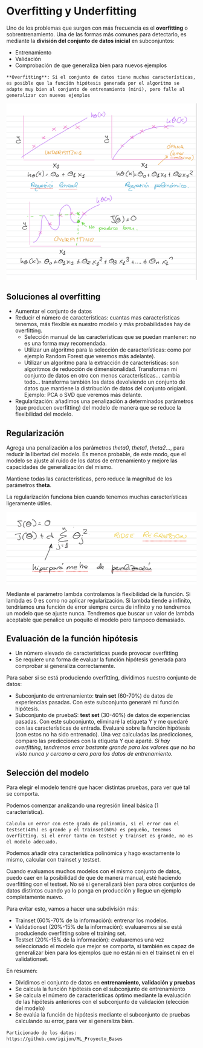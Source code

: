 # Overfitting y Underfitting

Uno de los problemas que surgen con más frecuencia es el **overfitting** o sobrentrenamiento. Una de las formas más comunes para detectarlo, es mediante la **división del conjunto de datos inicial** en subconjuntos:
- Entrenamiento
- Validación
- Comprobación de que generaliza bien para  nuevos ejemplos

```{note}
**Overfitting**: Si el conjunto de datos tiene muchas características, es posible que la función hipótesis generada por el algoritmo se adapte muy bien al conjunto de entrenamiento (mini), pero falle al generalizar con nuevos ejemplos
```
![alt text](image-3.png)

## Soluciones al overfitting
- Aumentar el conjunto de datos
- Reducir el número de características: cuantas mas características tenemos, más flexible es nuestro modelo y más probabilidades hay de overfitting.
  - Selección manual de las características que se puedan mantener: no es una forma muy recomendada. 
  - Utilizar un algoritmo para la selección de características: como por ejemplo Random Forest que veremos más adelante).
  - Utilizar un algoritmo para la extracción de características: son algoritmos de reducción de dimensionalidad. Transforman mi conjunto de datos en otro con menos características... cambia todo... transforma también los datos devolviendo un conjunto de datos que mantiene la distribución de datos del conjunto origianl. Ejemplo: PCA o SVD que veremos más delante.
- Regularización: añadimos una penalización a determinados parámetros (que producen overfitting) del modelo de manera que se reduce la flexibilidad del modelo.
  
## Regularización

Agrega una penalización a los parámetros *theta0*, *theta1*, *theta2*..., para reducir la libertad del modelo. Es menos probable, de este modo, que el modelo se ajuste al ruido de los datos de entrenamiento y mejore las capacidades de generalización del mismo.

Mantiene todas las características, pero reduce la magnitud de los parámetros **theta**.

La regularización funciona bien cuando tenemos muchas características ligeramente útiles.

![alt text](image-4.png)

Mediante el parámetro lambda controlamos la flexibilidad de la función. Si lambda es 0 es como no aplicar regularización.
Si lambda tiende a infinito, tendríamos una función de error siempre cerca de infinito y no tendremos un modelo que se ajuste nunca.
Tendremos que buscar un valor de lambda aceptable que penalice un poquito el modelo pero tampoco demasiado.

## Evaluación de la función hipótesis

- Un número elevado de características puede provocar overfitting
- Se requiere una forma de evaluar la función hipótesis generada para comprobar si generaliza correctamente.

Para saber si se está produciendo overfitting, dividimos nuestro conjunto de datos:
- Subconjunto de entrenamiento: **train set** (60-70%) de datos de experiencias pasadas. Con este subconjunto generaré mi función hipótesis.
- Subconjunto de pruebaS: **test set** (30-40%) de datos de experiencias pasadas. Con este subconjunto, eliminaré la etiqueta Y y me quedaré con las características de entrada. Evaluaré sobre la función hipótesis (con estos no ha sido entrenado). Una vez calculadas las predicciones, comparo las predicciones con la etiqueta Y que aparté. *Si hay overfitting, tendremos error bastante grande para los valores que no ha visto nunca y cercano a cero para los datos de entrenamiento.*

## Selección del modelo
Para elegir el modelo tendré que hacer distintas pruebas, para ver qué tal se comporta.

Podemos comenzar analizando una regresión lineal básica (1 característica). 


```{note}
Calculo un error con este grado de polinomio, si el error con el testset(40%) es grande y el trainset(60%) es pequeño, tenemos overfitting. Si el error tanto en testset y trainset es grande, no es el modelo adecuado.
````

Podemos añadir otra característica polinómica y hago exactamente lo mismo, calcular con trainset y testset.

Cuando evaluamos muchos modelos con el mismo conjunto de datos, puedo caer en la posibilidad de que de manera manual, esté haciendo overfitting con el testset. No sé si generalizará bien para otros conjuntos de datos distintos cuando yo lo ponga en producción y llegue un ejemplo completamente nuevo. 

Para evitar esto, vamos a hacer una subdivisión más:
- Trainset (60%-70% de la información): entrenar los modelos.
- Validationset (20%-15% de la información): evaluaremos si se está produciendo overfitting sobre el training set.
- Testset (20%-15% de la información): evaluaremos una vez seleccionado el modelo que mejor se comporta, si también es capaz de generalizar bien para los ejemplos que no están ni en el trainset ni en el validationset.

En resumen:
- Dividimos el conjunto de datos en **entrenamiento, validación y pruebas**
- Se calcula la función hipótesis con el subconjunto de entrenamiento
- Se calcula el número de características óptimo mediante la evaluación de las hipótesis anteriores con el subconjunto de validación (elección del modelo)
- Se evalúa la función de hipótesis mediante el subconjunto de pruebas calculando su error, para ver si generaliza bien.

```{note}
Particionado de los datos:
https://github.com/igijon/ML_Proyecto_Bases
```
